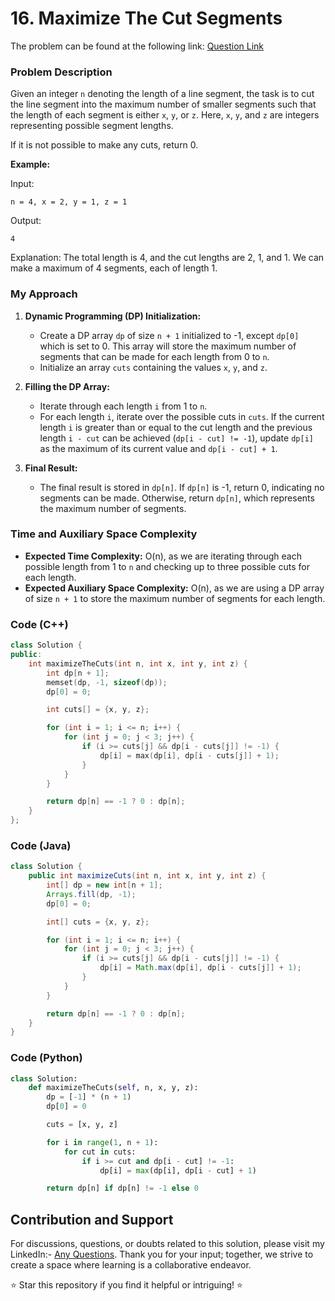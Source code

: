 # <b>16. Maximize The Cut Segments</b>

The problem can be found at the following link: [Question Link](https://www.geeksforgeeks.org/problems/cutted-segments1642/1)

### Problem Description

Given an integer `n` denoting the length of a line segment, the task is to cut the line segment into the maximum number of smaller segments such that the length of each segment is either `x`, `y`, or `z`. Here, `x`, `y`, and `z` are integers representing possible segment lengths.

If it is not possible to make any cuts, return 0.

**Example:**

Input:
```
n = 4, x = 2, y = 1, z = 1
```
Output:
```
4
```
Explanation: The total length is 4, and the cut lengths are 2, 1, and 1. We can make a maximum of 4 segments, each of length 1.

### My Approach

1. **Dynamic Programming (DP) Initialization:**
   - Create a DP array `dp` of size `n + 1` initialized to -1, except `dp[0]` which is set to 0. This array will store the maximum number of segments that can be made for each length from 0 to `n`.
   - Initialize an array `cuts` containing the values `x`, `y`, and `z`.

2. **Filling the DP Array:**
   - Iterate through each length `i` from 1 to `n`.
   - For each length `i`, iterate over the possible cuts in `cuts`. If the current length `i` is greater than or equal to the cut length and the previous length `i - cut` can be achieved (`dp[i - cut] != -1`), update `dp[i]` as the maximum of its current value and `dp[i - cut] + 1`.

3. **Final Result:**
   - The final result is stored in `dp[n]`. If `dp[n]` is -1, return 0, indicating no segments can be made. Otherwise, return `dp[n]`, which represents the maximum number of segments.

### Time and Auxiliary Space Complexity

- **Expected Time Complexity:** O(n), as we are iterating through each possible length from 1 to `n` and checking up to three possible cuts for each length.
- **Expected Auxiliary Space Complexity:** O(n), as we are using a DP array of size `n + 1` to store the maximum number of segments for each length.

### Code (C++)

```cpp
class Solution {
public:
    int maximizeTheCuts(int n, int x, int y, int z) {
        int dp[n + 1];
        memset(dp, -1, sizeof(dp));
        dp[0] = 0;

        int cuts[] = {x, y, z};

        for (int i = 1; i <= n; i++) {
            for (int j = 0; j < 3; j++) {
                if (i >= cuts[j] && dp[i - cuts[j]] != -1) {
                    dp[i] = max(dp[i], dp[i - cuts[j]] + 1);
                }
            }
        }

        return dp[n] == -1 ? 0 : dp[n];
    }
};
```

### Code (Java)

```java
class Solution {
    public int maximizeCuts(int n, int x, int y, int z) {
        int[] dp = new int[n + 1];
        Arrays.fill(dp, -1);
        dp[0] = 0;

        int[] cuts = {x, y, z};

        for (int i = 1; i <= n; i++) {
            for (int j = 0; j < 3; j++) {
                if (i >= cuts[j] && dp[i - cuts[j]] != -1) {
                    dp[i] = Math.max(dp[i], dp[i - cuts[j]] + 1);
                }
            }
        }

        return dp[n] == -1 ? 0 : dp[n];
    }
}
```

### Code (Python)

```python
class Solution:
    def maximizeTheCuts(self, n, x, y, z):
        dp = [-1] * (n + 1)
        dp[0] = 0

        cuts = [x, y, z]

        for i in range(1, n + 1):
            for cut in cuts:
                if i >= cut and dp[i - cut] != -1:
                    dp[i] = max(dp[i], dp[i - cut] + 1)

        return dp[n] if dp[n] != -1 else 0
```

## Contribution and Support

For discussions, questions, or doubts related to this solution, please visit my LinkedIn:- [Any Questions](https://www.linkedin.com/in/het-patel-8b110525a/). Thank you for your input; together, we strive to create a space where learning is a collaborative endeavor.

⭐ Star this repository if you find it helpful or intriguing! ⭐
